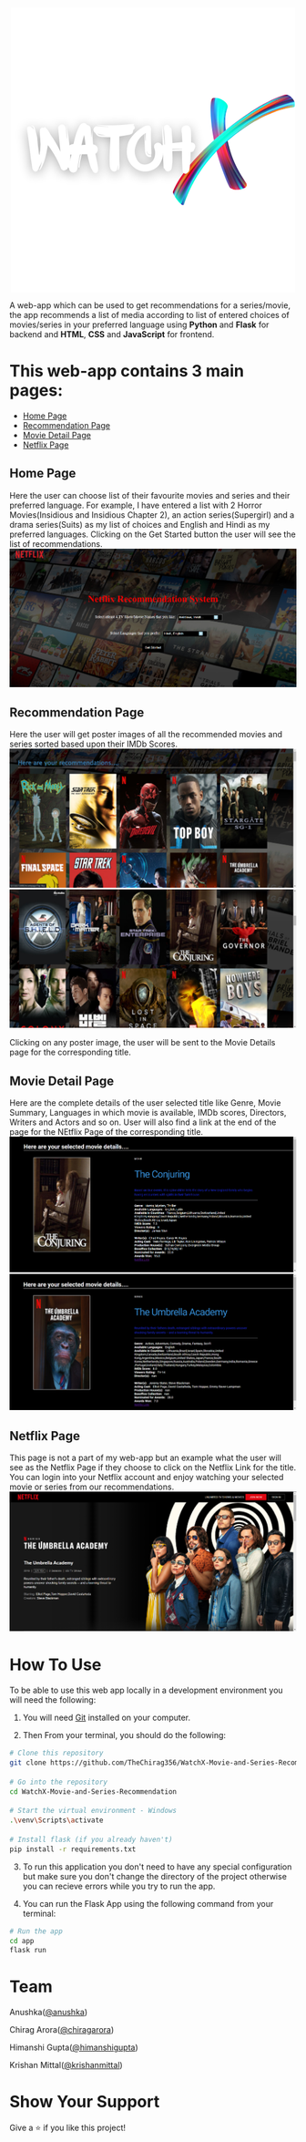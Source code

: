 <div style="display:flex; justify-content:center;">
    <img src="app/static/assets/images/watchX.png" />
</div>

<p>
A web-app which can be used to get recommendations for a series/movie, the app recommends a list of media according to list of entered choices of movies/series in your preferred language using <strong>Python</strong> and <strong>Flask</strong> for backend and <strong>HTML</strong>, <strong>CSS</strong> and <strong>JavaScript</strong> for frontend.
</p>

 # This web-app contains 3 main pages:
  - [Home Page](#home-page)
  - [Recommendation Page](#recommendation-page)
  - [Movie Detail Page](#movie-detail-page)
  - [Netflix Page](#netflix-page)
## Home Page
Here the user can choose list of their favourite movies and series and their preferred language. For example, I have entered a list with 2 Horror Movies(Insidious and Insidious Chapter 2), an action series(Supergirl) and a drama series(Suits) as my list of choices and English and Hindi as my preferred languages.
Clicking on the Get Started button the user will see the list of recommendations.
![](/app/static/screenshots/Screenshot-HomePage.png)

## Recommendation Page
Here the user will get poster images of all the recommended movies and series sorted based upon their IMDb Scores.
![](/app/static/screenshots/Screenshot-RecommendationPage1.png)
![](/app/static/screenshots/Screenshot-RecommendationPage2.png)

Clicking on any poster image, the user will be sent to the Movie Details page for the corresponding title.

## Movie Detail Page
Here are the complete details of the user selected title like Genre, Movie Summary, Languages in which movie is available, IMDb scores, Directors, Writers and Actors and so on. User will also find a link at the end of the page for the NEtflix Page of the corresponding title. 
![](/app/static/screenshots/Screenshot-MovieDetailPage1.png)
![](/app/static/screenshots/Screenshot-MovieDetailPage2.png)

## Netflix Page
This page is not a part of my web-app but an example what the user will see as the Netflix Page if they choose to click on the Netflix Link for the title.
You can login into your Netflix account and enjoy watching your selected movie or series from our recommendations.
![](/app/static/screenshots/Screenshot-NetflixPage.png)

# How To Use

To be able to use this web app locally in a development environment you will need the following:

1) You will need [Git](https://git-scm.com) installed on your computer.

2) Then From your terminal, you should do the following:

```bash
# Clone this repository
git clone https://github.com/TheChirag356/WatchX-Movie-and-Series-Recommendation.git

# Go into the repository
cd WatchX-Movie-and-Series-Recommendation

# Start the virtual environment - Windows
.\venv\Scripts\activate

# Install flask (if you already haven't)
pip install -r requirements.txt

```
3) To run this application you don't need to have any special configuration but make sure you don't change the directory of the project otherwise you can recieve errors while you try to run the app.

4) You can run the Flask App using the following command from your terminal:

``` bash
# Run the app
cd app
flask run
```

# Team
Anushka([@anushka](https://github.com/anushka-mazumdar))

Chirag Arora([@chiragarora](https://github.com/TheChirag356)) 

Himanshi Gupta([@himanshigupta](https://github.com/Himanshigupta1624))

Krishan Mittal([@krishanmittal](https://github.com/Krishan098))



# Show Your Support 

Give a ⭐️ if you like this project!